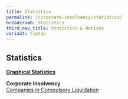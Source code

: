 ```yaml
---
title: Statistics
permalink: /corporate-insolvency/statistics/
breadcrumb: Statistics
third_nav_title: Statistics & Notices
variant: tiptap
---
```

<h2>Statistics</h2>
<p><strong><u>Graphical Statistics</u></strong>
</p>
<p><strong>Corporate Insolvency</strong>
<br><a href="/files/CWU statistics/Companies_Liquidation_2025__Apr_.pdf" rel="noopener nofollow" target="_blank">Companies in Compulsory Liquidation</a>
</p>